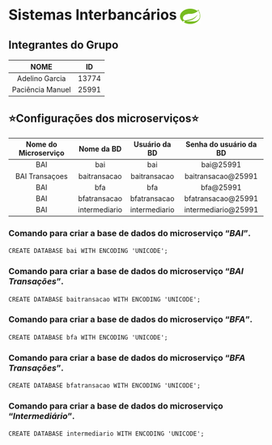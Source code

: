# Sistemas Interbancários <img align="center" alt="Spring Boot" height="30" width="40" src="https://raw.githubusercontent.com/devicons/devicon/master/icons/spring/spring-original.svg">

<h2>Integrantes do Grupo</h2>

|NOME|ID|
|:----:|:----:|
|Adelino Garcia|13774|
|Paciência Manuel|25991|

<h2>⭐Configurações dos microserviços⭐</h2>

|Nome do Microserviço|Nome da BD|Usuário da BD| Senha do usuário da BD|
|:----:|:----:|:----:|:----:|
|BAI|bai|bai|bai@25991|
|BAI Transaçoes|baitransacao|baitransacao|baitransacao@25991|
|BAI|bfa|bfa|bfa@25991|
|BAI|bfatransacao|bfatransacao|bfatransacao@25991|
|BAI|intermediario|intermediario|intermediario@25991|

<h3>Comando para criar a base de dados do microserviço <q><i>BAI</i></q>.</h3>

```
CREATE DATABASE bai WITH ENCODING 'UNICODE';
```

<h3>Comando para criar a base de dados do microserviço <q><i>BAI Transações</i></q>.</h3>

```
CREATE DATABASE baitransacao WITH ENCODING 'UNICODE';
```

<h3>Comando para criar a base de dados do microserviço <q><i>BFA</i></q>.</h3>

```
CREATE DATABASE bfa WITH ENCODING 'UNICODE';
```

<h3>Comando para criar a base de dados do microserviço <q><i>BFA Transações</i></q>.</h3>

```
CREATE DATABASE bfatransacao WITH ENCODING 'UNICODE';
```

<h3>Comando para criar a base de dados do microserviço <q><i>Intermediário</i></q>.</h3>

```
CREATE DATABASE intermediario WITH ENCODING 'UNICODE';
```
